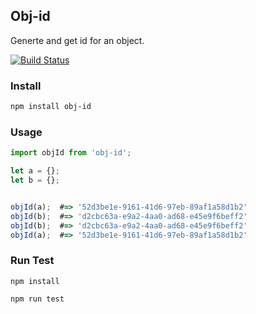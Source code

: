 ## Obj-id

Generte and get id for an object.


[![Build Status](https://travis-ci.org/li-qiang/obj-id.svg?branch=master)](https://travis-ci.org/li-qiang/obj-id)


### Install

```bash
npm install obj-id
```

### Usage

```javascript
import objId from 'obj-id';

let a = {};
let b = {};


objId(a);  #=> '52d3be1e-9161-41d6-97eb-89af1a58d1b2'
objId(b);  #=> 'd2cbc63a-e9a2-4aa0-ad68-e45e9f6beff2'
objId(b);  #=> 'd2cbc63a-e9a2-4aa0-ad68-e45e9f6beff2'
objId(a);  #=> '52d3be1e-9161-41d6-97eb-89af1a58d1b2'
```

### Run Test

```
npm install 

npm run test
```
